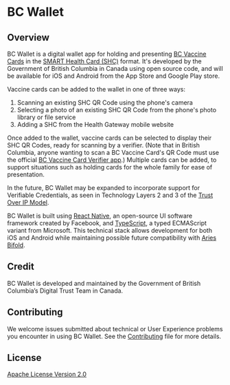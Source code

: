 # BC Wallet

## Overview

BC Wallet is a digital wallet app for holding and presenting [BC Vaccine Cards](https://www2.gov.bc.ca/gov/content/covid-19/vaccine/proof) in the [SMART Health Card (SHC)](https://smarthealth.cards) format. It's developed by the Government of British Columbia in Canada using open source code, and will be available for iOS and Android from the App Store and Google Play store.

Vaccine cards can be added to the wallet in one of three ways:
1. Scanning an existing SHC QR Code using the phone's camera
2. Selecting a photo of an existing SHC QR Code from the phone's photo library or file service
3. Adding a SHC from the Health Gateway mobile website

Once added to the wallet, vaccine cards can be selected to display their SHC QR Codes, ready for scanning by a verifier. (Note that in British Columbia, anyone wanting to scan a BC Vaccine Card's QR Code must use the official [BC Vaccine Card Verifier app](https://apps.apple.com/ca/app/bc-vaccine-card-verifier/id1583114791).) Multiple cards can be added, to support situations such as holding cards for the whole family for ease of presentation.

In the future, BC Wallet may be expanded to incorporate support for Verifiable Credentials, as seen in Technology Layers 2 and 3 of the [Trust Over IP Model](https://trustoverip.org/toip-model/).

BC Wallet is built using [React Native](https://reactnative.dev), an open-source UI software framework created by Facebook, and [TypeScript](https://www.typescriptlang.org), a typed ECMAScript variant from Microsoft. This technical stack allows development for both iOS and Android while maintaining possible future compatibility with [Aries Bifold](https://github.com/hyperledger/aries-mobile-agent-react-native).

## Credit

BC Wallet is developed and maintained by the Government of British Columbia’s Digital Trust Team in Canada.

## Contributing

We welcome issues submitted about technical or User Experience problems you encounter in using BC Wallet. See the [Contributing](https://github.com/bcgov/bc-wallet-mobile/blob/main/CONTRIBUTING.md) file for more details.

## License

[Apache License Version 2.0](https://github.com/bcgov/bc-wallet-mobile/blob/main/LICENSE)

